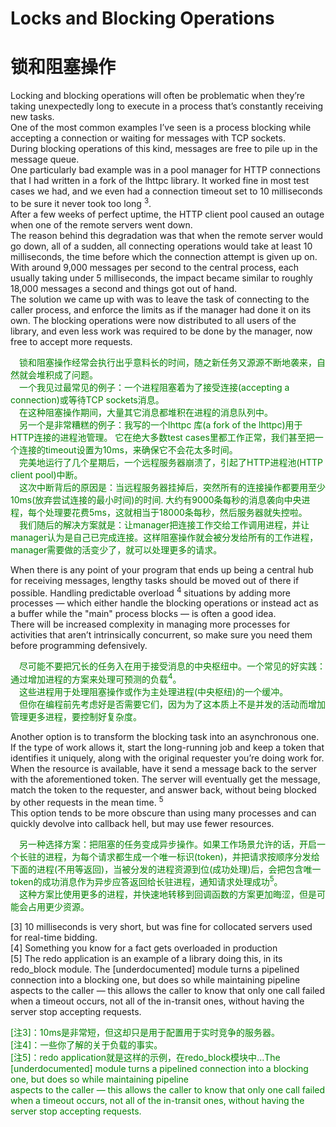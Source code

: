 # Locks and Blocking Operations
# 锁和阻塞操作
Locking and blocking operations will often be problematic when they’re taking unexpectedly long to execute in a process that’s constantly receiving new tasks.<br>
One of the most common examples I’ve seen is a process blocking while accepting a connection or waiting for messages with TCP sockets.<br>
During blocking operations of this kind, messages are free to pile up in the message queue.<br>
One particularly bad example was in a pool manager for HTTP connections that I had written in a fork of the lhttpc library. It worked fine in most test cases we had, and we even had a connection timeout set to 10 milliseconds to be sure it never took too long <sup>3</sup>.<br>
After a few weeks of perfect uptime, the HTTP client pool caused an outage when one of the remote servers went down.<br>
The reason behind this degradation was that when the remote server would go down, all of a sudden, all connecting operations would take at least 10 milliseconds, the time before which the connection attempt is given up on. With around 9,000 messages per second to the central process, each usually taking under 5 milliseconds, the impact became similar to
roughly 18,000 messages a second and things got out of hand.<br>
The solution we came up with was to leave the task of connecting to the caller process, and enforce the limits as if the manager had done it on its own. The blocking operations were now distributed to all users of the library, and even less work was required to be done by the manager, now free to accept more requests.
<p></p> <font color="green">
&emsp;锁和阻塞操作经常会执行出乎意料长的时间，随之新任务又源源不断地袭来，自然就会堆积成了问题。<br>
&emsp;一个我见过最常见的例子：一个进程阻塞着为了接受连接(accepting a connection)或等待TCP sockets消息。<br>
&emsp;在这种阻塞操作期间，大量其它消息都堆积在进程的消息队列中。<br>
&emsp;另一个是非常糟糕的例子：我写的一个lhttpc 库(a fork of the lhttpc)用于HTTP连接的进程池管理。 它在绝大多数test cases里都工作正常，我们甚至把一个连接的timeout设置为10ms，来确保它不会花太多时间。<br>
&emsp;完美地运行了几个星期后，一个远程服务器崩溃了，引起了HTTP进程池(HTTP client pool)中断。<br>
&emsp;这次中断背后的原因是：当远程服务器挂掉后，突然所有的连接操作都要用至少10ms(放弃尝试连接的最小时间)的时间. 大约有9000条每秒的消息袭向中央进程，每个处理要花费5ms，这就相当于18000条每秒，然后服务器就失控啦。<br>
&emsp;我们随后的解决方案就是：让manager把连接工作交给工作调用进程，并让manager认为是自己已完成连接。这样阻塞操作就会被分发给所有的工作进程，manager需要做的活变少了，就可以处理更多的请求。
</font> <p></p>
When there is any point of your program that ends up being a central hub for receiving messages, lengthy tasks should be moved out of there if possible. Handling predictable overload <sup>4</sup> situations by adding more processes — which either handle the blocking operations or instead act as a buffer while the "main" process blocks — is often a good idea.<br>
There will be increased complexity in managing more processes for activities that aren’t intrinsically concurrent, so make sure you need them before programming defensively.
<p></p> <font color="green">
&emsp;尽可能不要把冗长的任务入在用于接受消息的中央枢纽中。一个常见的好实践：通过增加进程的方案来处理可预测的负载<sup>4</sup>。<br>
&emsp;这些进程用于处理阻塞操作或作为主处理进程(中央枢纽)的一个缓冲。<br>
&emsp;但你在编程前先考虑好是否需要它们，因为为了这本质上不是并发的活动而增加管理更多进程，要控制好复杂度。
</font> <p></p>
Another option is to transform the blocking task into an asynchronous one. If the type of work allows it, start the long-running job and keep a token that identifies it uniquely, along with the original requester you’re doing work for. When the resource is available, have it send a message back to the server with the aforementioned token. The server will eventually get the message, match the token to the requester, and answer back, without being blocked by other requests in the mean time. <sup>5</sup><br>
This option tends to be more obscure than using many processes and can quickly devolve into callback hell, but may use fewer resources.
<p></p> <font color="green">
&emsp;另一种选择方案：把阻塞的任务变成异步操作。如果工作场景允许的话，开启一个长驻的进程，为每个请求都生成一个唯一标识(token)，并把请求按顺序分发给下面的进程(不用等返回)，当被分发的进程资源到位(成功处理)后，会把包含唯一token的成功消息作为异步应答返回给长驻进程，通知请求处理成功<sup>5</sup>。<br>
&emsp;这种方案比使用更多的进程，并快速地转移到回调函数的方案更加晦涩，但是可能会占用更少资源。</font> <p></p>


[3] 10 milliseconds is very short, but was fine for collocated servers used for real-time bidding.<br>
[4] Something you know for a fact gets overloaded in production<br>
[5] The redo application is an example of a library doing this, in its redo_block module. The [underdocumented] module turns a pipelined connection into a blocking one, but does so while maintaining pipeline<br>
aspects to the caller — this allows the caller to know that only one call failed when a timeout occurs, not all of the in-transit ones, without having the server stop accepting requests.

<p></p> <font color="green">

[注3]：10ms是非常短，但这却只是用于配置用于实时竞争的服务器。<br>
[注4]：一些你了解的关于负载的事实。<br>
[注5]：redo application就是这样的示例，在redo_block模块中...The [underdocumented] module turns a pipelined connection into a blocking one, but does so while maintaining pipeline<br>
aspects to the caller — this allows the caller to know that only one call failed when a timeout occurs, not all of the in-transit ones, without having the server stop accepting requests.
</font> <p></p>

